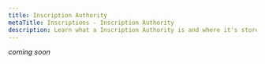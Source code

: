 ```yaml
---
title: Inscription Authority
metaTitle: Inscriptions - Inscription Authority
description: Learn what a Inscription Authority is and where it's stored
---
```


*coming soon*
<!-- What is a authority?

addAuthority

removeAuthority -->
